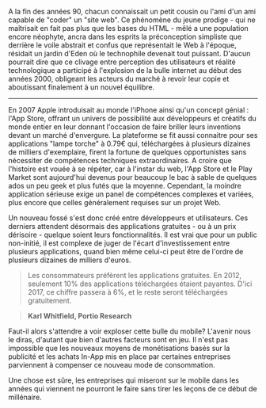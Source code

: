 A la fin des années 90, chacun connaissait un petit cousin ou l'ami d'un ami capable de "coder" un "site web". Ce phénomène du jeune prodige - qui ne maîtrisait en fait pas plus que les bases du HTML - mêlé a une population encore néophyte, ancra dans les esprits la préconception simpliste que derrière le voile abstrait et confus que représentait le Web à l'époque, résidait un jardin d'Eden où le technophile devenait tout puissant.
D'aucun pourrait dire que ce clivage entre perception des utilisateurs et réalité technologique a participé à l'explosion de la bulle internet au début des années 2000, obligeant les acteurs du marché à revoir leur copie et aboutissant finalement à un nouvel équilibre.

---

En 2007 Apple introduisait au monde l'iPhone ainsi qu'un concept génial : l'App Store, offrant un univers de possibilité aux développeurs et créatifs du monde entier en leur donnant l'occasion de faire briller leurs inventions devant un marché d'envergure.
La plateforme se fit aussi connaitre pour ses applications "lampe torche" à 0.79€ qui, téléchargées à plusieurs dizaines de milliers d'exemplaire, firent la fortune de quelques opportunistes sans nécessiter de compétences techniques extraordinaires. A croire que l'histoire est vouée à se répéter, car à l'instar du web, l'App Store et le Play Market sont aujourd'hui devenus pour beaucoup le bac à sable de quelques ados un peu geek et plus futés que la moyenne. Cependant, la moindre application sérieuse exige un panel de compétences complexes et variées, plus encore que celles généralement requises sur un projet Web.

Un nouveau fossé s'est donc créé entre développeurs et utilisateurs. Ces derniers attendent désormais des applications gratuites - ou à un prix dérisoire - quelque soient leurs fonctionnalités. Il est vrai que pour un public non-initié, il est complexe de juger de l'écart d'investissement entre plusieurs applications, quand bien même celui-ci peut être de l'ordre de plusieurs dizaines de milliers d'euros.

>Les consommateurs préfèrent les applications gratuites. En 2012, seulement 10% des applications téléchargées étaient payantes. D'ici 2017, ce chiffre passera à 6%, et le reste seront téléchargées gratuitement.

>**Karl Whitfield, Portio Research**

Faut-il alors s'attendre a voir exploser cette bulle du mobile? L'avenir nous le diras, d'autant que bien d'autres facteurs sont en jeu. Il n'est pas impossible que les nouveaux moyens de monétisations basés sur la publicité et les achats In-App mis en place par certaines entreprises parviennent à compenser ce nouveau mode de consommation.

Une chose est sûre, les entreprises qui miseront sur le mobile dans les années qui viennent ne pourront le faire sans tirer les leçons de ce début de millénaire.
